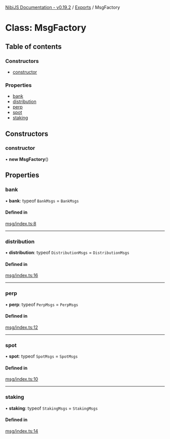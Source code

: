 [NibiJS Documentation - v0.19.2](../intro.md) / [Exports](../modules.md) / MsgFactory

# Class: MsgFactory

## Table of contents

### Constructors

- [constructor](MsgFactory.md#constructor)

### Properties

- [bank](MsgFactory.md#bank)
- [distribution](MsgFactory.md#distribution)
- [perp](MsgFactory.md#perp)
- [spot](MsgFactory.md#spot)
- [staking](MsgFactory.md#staking)

## Constructors

### constructor

• **new MsgFactory**()

## Properties

### bank

• **bank**: typeof `BankMsgs` = `BankMsgs`

#### Defined in

[msg/index.ts:8](https://github.com/NibiruChain/ts-sdk/blob/3beefb4/packages/nibijs/src/msg/index.ts#L8)

___

### distribution

• **distribution**: typeof `DistributionMsgs` = `DistributionMsgs`

#### Defined in

[msg/index.ts:16](https://github.com/NibiruChain/ts-sdk/blob/3beefb4/packages/nibijs/src/msg/index.ts#L16)

___

### perp

• **perp**: typeof `PerpMsgs` = `PerpMsgs`

#### Defined in

[msg/index.ts:12](https://github.com/NibiruChain/ts-sdk/blob/3beefb4/packages/nibijs/src/msg/index.ts#L12)

___

### spot

• **spot**: typeof `SpotMsgs` = `SpotMsgs`

#### Defined in

[msg/index.ts:10](https://github.com/NibiruChain/ts-sdk/blob/3beefb4/packages/nibijs/src/msg/index.ts#L10)

___

### staking

• **staking**: typeof `StakingMsgs` = `StakingMsgs`

#### Defined in

[msg/index.ts:14](https://github.com/NibiruChain/ts-sdk/blob/3beefb4/packages/nibijs/src/msg/index.ts#L14)
